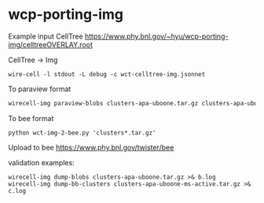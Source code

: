 # wcp-porting-img

Example input CellTree
https://www.phy.bnl.gov/~hyu/wcp-porting-img/celltreeOVERLAY.root

CellTree -> Img
```
wire-cell -l stdout -L debug -c wct-celltree-img.jsonnet
```

To paraview format
```bash
wirecell-img paraview-blobs clusters-apa-uboone.tar.gz clusters-apa-uboone.vtu

```

To bee format
```
python wct-img-2-bee.py 'clusters*.tar.gz'
```

Upload to bee
https://www.phy.bnl.gov/twister/bee


validation examples:
```
wirecell-img dump-blobs clusters-apa-uboone.tar.gz >& b.log
wirecell-img dump-bb-clusters clusters-apa-uboone-ms-active.tar.gz >& c.log
```
